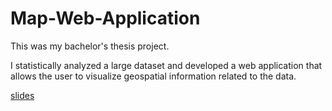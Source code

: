 # Map-Web-Application

This was my bachelor's thesis project.

I statistically analyzed a large dataset and developed a web application that allows the user to visualize geospatial information related to the data.

[slides](http://giacomogarbin.altervista.org/BachelorThesisSlides.pdf)
